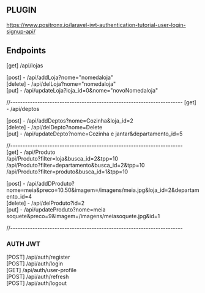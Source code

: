 ## PLUGIN
https://www.positronx.io/laravel-jwt-authentication-tutorial-user-login-signup-api/  

## Endpoints
[get]     /api/lojas   
 
[post]   - /api/addLoja?nome="nomedaloja"  
[delete] - /api/delLoja?nome="nomedaloja"  
[put]    - /api/updateLoja?loja_id=0&nome="novoNomedaloja"  
  
//----------------------------------------------------------------------
[get] -    /api/deptos    

[post] -   /api/addDeptos?nome=Cozinha&loja_id=2  
[delete] - /api/delDepto?nome=Delete  
[put] -    /api/updateDepto?nome=Cozinha e jantar&departamento_id=5   
  
//----------------------------------------------------------------------  
[get] - /api/Produto  
        /api/Produto?filter=loja&busca_id=2&tpp=10    
        /api/Produto?filter=departamento&busca_id=2&tpp=10   
        /api/Produto?filter=produto&busca_id=1&tpp=10  

[post]   - /api/addDProduto?nome=meia&preco=10.50&imagem=/imagens/meia.jpg&loja_id=2&departamento_id=4  
[delete] - /api/delProduto?id=2  
[put]    - /api/updateProduto?nome=meia soquete&preco=9&imagem=/imagens/meiasoquete.jpg&id=1 
  
//----------------------------------------------------------------------  
<h3>AUTH JWT</h3>  
  
[POST]	/api/auth/register  
[POST]	/api/auth/login  
[GET]	/api/auth/user-profile  
[POST]	/api/auth/refresh  
[POST]	/api/auth/logout  